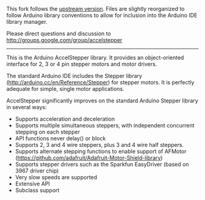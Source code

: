 This fork follows the [upstream version](http://www.airspayce.com/mikem/arduino/AccelStepper/). Files are slightly reorganized to follow Arduino library conventions to allow for inclusion into the Arduino IDE library manager.

Please direct questions and discussion to http://groups.google.com/group/accelstepper

---

This is the Arduino AccelStepper library. It provides an object-oriented interface for 2, 3 or 4 pin stepper motors and motor drivers.

The standard Arduino IDE includes the Stepper library (http://arduino.cc/en/Reference/Stepper) for stepper motors. It is perfectly adequate for simple, single motor applications.

AccelStepper significantly improves on the standard Arduino Stepper library in several ways:

  - Supports acceleration and deceleration
  - Supports multiple simultaneous steppers, with independent concurrent stepping on each stepper
  - API functions never delay() or block
  - Supports 2, 3 and 4 wire steppers, plus 3 and 4 wire half steppers.
  - Supports alternate stepping functions to enable support of AFMotor (https://github.com/adafruit/Adafruit-Motor-Shield-library)
  - Supports stepper drivers such as the Sparkfun EasyDriver (based on 3967 driver chip)
  - Very slow speeds are supported
  - Extensive API
  - Subclass support
